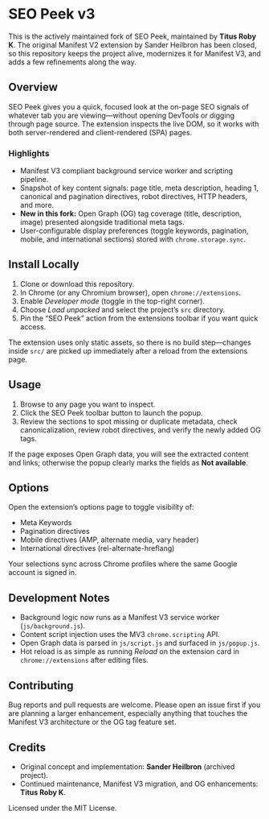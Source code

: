 # SEO Peek v3

This is the actively maintained fork of SEO Peek, maintained by **Titus Roby K**.
The original Manifest V2 extension by Sander Heilbron has been closed, so this
repository keeps the project alive, modernizes it for Manifest V3, and adds a
few refinements along the way.

## Overview

SEO Peek gives you a quick, focused look at the on-page SEO signals of whatever
tab you are viewing—without opening DevTools or digging through page source.
The extension inspects the live DOM, so it works with both server-rendered and
client-rendered (SPA) pages.

### Highlights

- Manifest V3 compliant background service worker and scripting pipeline.
- Snapshot of key content signals: page title, meta description, heading 1,
  canonical and pagination directives, robot directives, HTTP headers, and more.
- **New in this fork:** Open Graph (OG) tag coverage (title, description, image)
  presented alongside traditional meta tags.
- User-configurable display preferences (toggle keywords, pagination,
  mobile, and international sections) stored with `chrome.storage.sync`.

## Install Locally

1. Clone or download this repository.
2. In Chrome (or any Chromium browser), open `chrome://extensions`.
3. Enable *Developer mode* (toggle in the top-right corner).
4. Choose *Load unpacked* and select the project’s `src` directory.
5. Pin the “SEO Peek” action from the extensions toolbar if you want quick access.

The extension uses only static assets, so there is no build step—changes inside
`src/` are picked up immediately after a reload from the extensions page.

## Usage

1. Browse to any page you want to inspect.
2. Click the SEO Peek toolbar button to launch the popup.
3. Review the sections to spot missing or duplicate metadata, check
   canonicalization, review robot directives, and verify the newly added OG tags.

If the page exposes Open Graph data, you will see the extracted content and
links; otherwise the popup clearly marks the fields as **Not available**.

## Options

Open the extension’s options page to toggle visibility of:

- Meta Keywords
- Pagination directives
- Mobile directives (AMP, alternate media, vary header)
- International directives (rel-alternate-hreflang)

Your selections sync across Chrome profiles where the same Google account is
signed in.

## Development Notes

- Background logic now runs as a Manifest V3 service worker (`js/background.js`).
- Content script injection uses the MV3 `chrome.scripting` API.
- Open Graph data is parsed in `js/script.js` and surfaced in `js/popup.js`.
- Hot reload is as simple as running *Reload* on the extension card in
  `chrome://extensions` after editing files.

## Contributing

Bug reports and pull requests are welcome. Please open an issue first if you are
planning a larger enhancement, especially anything that touches the Manifest V3
architecture or the OG tag feature set.

## Credits

- Original concept and implementation: **Sander Heilbron** (archived project).
- Continued maintenance, Manifest V3 migration, and OG enhancements:
  **Titus Roby K**.

Licensed under the MIT License.

